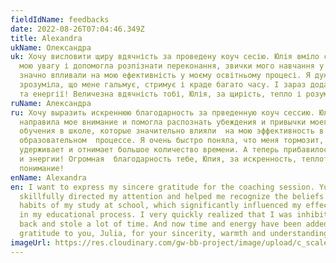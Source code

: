 ```yaml
---
fieldIdName: feedbacks
date: 2022-08-26T07:04:46.349Z
title: Alexandra
ukName: Олександра
uk: Хочу висловити щиру вдячність за проведену коуч сесію. Юлія вміло спрямувала
  мою увагу і допомогла розпізнати переконання, звички мого навчання у школі, що
  значно впливали на мою ефективність у моєму освітньому процесі. Я дуже швидко
  зрозуміла, що мене гальмує, стримує і краде багато часу. І зараз додалося часу
  та енергії! Величезна вдячність тобі, Юлія, за щирість, тепло і розуміння!
ruName: Александра
ru: Хочу выразить искреннюю благодарность за прведенную коуч сессию. Юля умело
  направила мое внимание и помогла распознать убеждения и привычки моего
  обучения в школе, которые значительно влияли  на мою эффективность в
  образовательном  процессе. Я очень быстро поняла, что меня тормозит,
  удерживает и отнимает большое количество времени. А теперь прибавилось времени
  и энергии! Огромная  благодарность тебе, Юлия, за искренность, теплоту и
  понимание!
enName: Alexandra
en: I want to express my sincere gratitude for the coaching session. Yulia
  skillfully directed my attention and helped me recognize the beliefs and
  habits of my study at school, which significantly influenced my effectiveness
  in my educational process. I very quickly realized that I was inhibited, held
  back and stole a lot of time. And now time and energy have been added! Huge
  gratitude to you, Julia, for your sincerity, warmth and understanding!
imageUrl: https://res.cloudinary.com/gw-bb-project/image/upload/c_scale,f_auto,q_auto/v1661497449/Feedbacks/Alexandra_m2vipl.jpg
---
```

